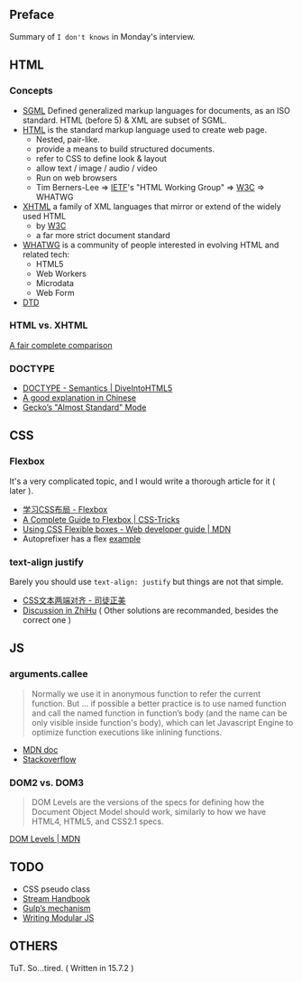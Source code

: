 ## Preface

Summary of `I don't knows` in Monday's interview.

## HTML

### Concepts

* [SGML](https://en.wikipedia.org/wiki/Standard_Generalized_Markup_Language) Defined generalized markup languages for documents, as an ISO standard. HTML (before 5) & XML are subset of SGML.
* [HTML](https://en.wikipedia.org/wiki/HTML) is the standard markup language used to create web page.
  * Nested, pair-like.
  * provide a means to build structured documents.
  * refer to CSS to define look & layout
  * allow text / image / audio / video
  * Run on web browsers
  * Tim Berners-Lee => [IETF](https://en.wikipedia.org/wiki/Internet_Engineering_Task_Force)'s "HTML Working Group" => [W3C](https://en.wikipedia.org/wiki/World_Wide_Web_Consortium)
 => WHATWG
* [XHTML](https://zh.wikipedia.org/wiki/XHTML#.E5.92.8CHTML_4.E7.9A.84.E5.8C.BA.E5.88.AB) a family of XML languages that mirror or extend of the widely used HTML
  * by [W3C](https://en.wikipedia.org/wiki/World_Wide_Web_Consortium)
  * a far more strict document standard
* [WHATWG](https://en.wikipedia.org/wiki/WHATWG) is a community of people interested in evolving HTML and related tech:
  * HTML5
  * Web Workers
  * Microdata
  * Web Form
* [DTD](https://zh.wikipedia.org/wiki/%E6%96%87%E4%BB%B6%E7%B1%BB%E5%9E%8B%E6%8F%8F%E8%BF%B0)

### HTML vs. XHTML

[A fair complete comparison](http://www.diffen.com/difference/HTML_vs_XHTML#Overview_of_HTML_and_XHTML)

### DOCTYPE

* [DOCTYPE - Semantics | DiveIntoHTML5](http://diveintohtml5.info/semantics.html#the-doctype)
* [A good explanation in Chinese](http://witcher42.github.io/2014/05/28/doctype/)
* [Gecko’s "Almost Standard" Mode](https://developer.mozilla.org/fr/docs/DOM_Levels#DOM_Level_2)

## CSS

### Flexbox

It's a very complicated topic, and I would write a thorough article for it ( later ).

* [学习CSS布局 - Flexbox](http://zh.learnlayout.com/flexbox.html)
* [A Complete Guide to Flexbox | CSS-Tricks](https://css-tricks.com/snippets/css/a-guide-to-flexbox/)
* [Using CSS Flexible boxes - Web developer guide | MDN](https://developer.mozilla.org/en-US/docs/Web/Guide/CSS/Flexible_boxes)
* Autoprefixer has a flex [example](https://www.npmjs.com/package/autoprefixer)

### text-align justify

Barely you should use `text-align: justify` but things are not that simple.

* [CSS文本两端对齐 - 司徒正美](http://www.cnblogs.com/rubylouvre/archive/2012/11/28/2792504.html)
* [Discussion in ZhiHu](http://www.zhihu.com/question/19895400) ( Other solutions are recommanded, besides the correct one )

## JS

### arguments.callee

> Normally we use it in anonymous function to refer the current function.
But … if possible a better practice is to use named function and call the named function in function’s body  (and the name can be only visible inside function's body), which can let Javascript Engine to optimize function executions like inlining functions.

* [MDN doc](https://developer.mozilla.org/zh-CN/docs/Web/JavaScript/Reference/Functions/arguments/callee)
* [Stackoverflow](http://stackoverflow.com/questions/7065120/calling-a-javascript-function-recursively)

### DOM2 vs. DOM3

> DOM Levels are the versions of the specs for defining how the Document Object Model should work, similarly to how we have HTML4, HTML5, and CSS2.1 specs.

[DOM Levels | MDN](https://developer.mozilla.org/fr/docs/DOM_Levels#DOM_Level_2)

## TODO

* CSS pseudo class
* [Stream Handbook](https://github.com/substack/stream-handbook)
* [Gulp’s mechanism](https://medium.com/@preslavrachev/gulp-vs-grunt-why-one-why-the-other-f5d3b398edc4)
* [Writing Modular JS](http://addyosmani.com/writing-modular-js/)

## OTHERS

TuT. So...tired. ( Written in 15.7.2 )
